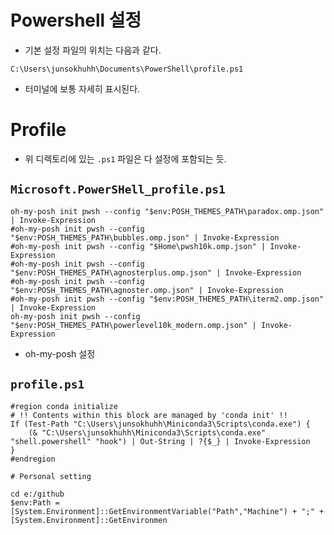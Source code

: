 # Powershell 설정 

- 기본 설정 파일의 위치는 다음과 같다. 
```
C:\Users\junsokhuhh\Documents\PowerShell\profile.ps1 
```
- 터미널에 보통 자세히 표시된다. 

# Profile 

- 위 디렉토리에 있는 `.ps1` 파일은 다 설정에 포함되는 듯. 

## `Microsoft.PowerSHell_profile.ps1`

```shell
oh-my-posh init pwsh --config "$env:POSH_THEMES_PATH\paradox.omp.json" | Invoke-Expression
#oh-my-posh init pwsh --config "$env:POSH_THEMES_PATH\bubbles.omp.json" | Invoke-Expression
#oh-my-posh init pwsh --config "$Home\pwsh10k.omp.json" | Invoke-Expression
#oh-my-posh init pwsh --config "$env:POSH_THEMES_PATH\agnosterplus.omp.json" | Invoke-Expression
#oh-my-posh init pwsh --config "$env:POSH_THEMES_PATH\agnoster.omp.json" | Invoke-Expression
#oh-my-posh init pwsh --config "$env:POSH_THEMES_PATH\iterm2.omp.json" | Invoke-Expression
oh-my-posh init pwsh --config "$env:POSH_THEMES_PATH\powerlevel10k_modern.omp.json" | Invoke-Expression
```
- oh-my-posh 설정 

## `profile.ps1`

```shell
#region conda initialize
# !! Contents within this block are managed by 'conda init' !!
If (Test-Path "C:\Users\junsokhuhh\Miniconda3\Scripts\conda.exe") {
    (& "C:\Users\junsokhuhh\Miniconda3\Scripts\conda.exe" "shell.powershell" "hook") | Out-String | ?{$_} | Invoke-Expression
}
#endregion

# Personal setting 

cd e:/github
$env:Path = [System.Environment]::GetEnvironmentVariable("Path","Machine") + ";" + [System.Environment]::GetEnvironmen
```
